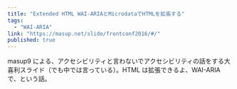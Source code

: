 ```yaml
---
title: "Extended HTML WAI-ARIAとMicrodataでHTMLを拡張する"
tags:
  - "WAI-ARIA"
link: "https://masup.net/slide/frontconf2016/#/"
published: true
---
```


masup9 による、アクセシビリティと言わないでアクセシビリティの話をする大喜利スライド（でも中では言っている）。HTML は拡張できるよ、WAI-ARIA で、という話。
